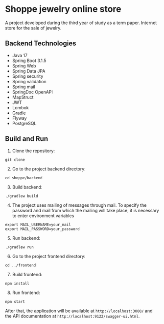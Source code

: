 # Shoppe jewelry online store

A project developed during the third year of study as a term paper.
Internet store for the sale of jewelry.

## Backend Technologies
- Java 17
- Spring Boot 3.1.5
- Spring Web
- Spring Data JPA
- Spring security
- Spring validation
- Spring mail
- SpringDoc OpenAPI
- MapStruct
- JWT
- Lombok
- Gradle
- Flyway
- PostgreSQL

## Build and Run

1. Clone the repository:
```shell
git clone 
```

2. Go to the project backend directory:
```shell
cd shoppe/backend
```

3. Build backend:
```shell
./gradlew build
```

4. The project uses mailing of messages through mail. To specify the password and mail from which the mailing will take place, it is necessary to enter environment variables
```shell
export MAIL_USERNAME=your_mail
export MAIL_PASSWORD=your_password
```

5. Run backend:
```shell
./gradlew run
```

6. Go to the project frontend directory:
```shell
cd ../frontend
```

7. Build frontend:
```shell
npm install
```

8. Run frontend:
```shell
npm start
```

After that, the application will be available at `http://localhost:3000/` and the API documentation at `http://localhost:9122/swagger-ui.html`.